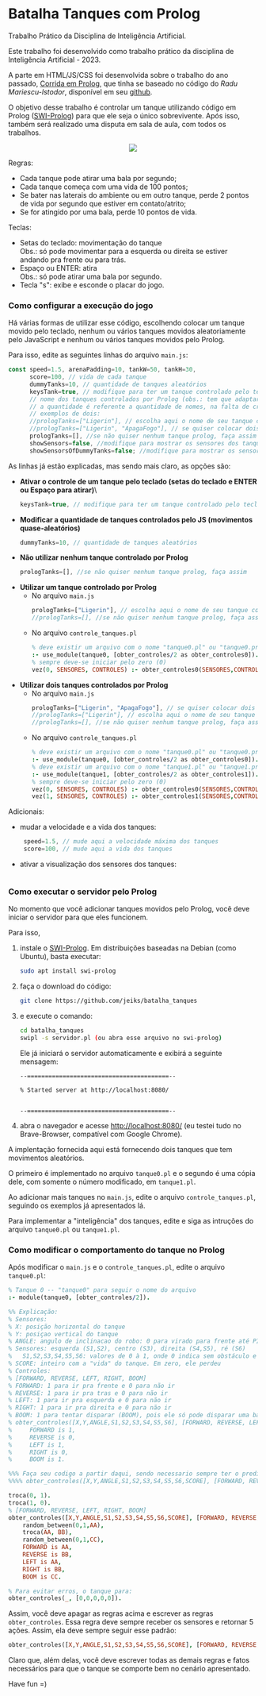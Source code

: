 # Batalha Tanques com Prolog

Trabalho Prático da Disciplina de Inteligência Artificial.

Este trabalho foi desenvolvido como trabalho prático da disciplina de Inteligência Artificial - 2023.

A parte em HTML/JS/CSS foi desenvolvida sobre o trabalho do ano passado, [Corrida em Prolog](https://github.com/jeiks/corrida_em_prolog), que tinha se baseado no código do *Radu Mariescu-Istodor*, disponível em seu [github](https://github.com/gniziemazity/Self-driving-car). 

O objetivo desse trabalho é controlar um tanque utilizando código em Prolog ([SWI-Prolog](https://www.swi-prolog.org/)) para que ele seja o único sobrevivente.
Após isso, também será realizado uma disputa em sala de aula, com todos os trabalhos.
<p align="center"><img src="screenshot-all.png"></p>

Regras:
* Cada tanque pode atirar uma bala por segundo;
* Cada tanque começa com uma vida de 100 pontos;
* Se bater nas laterais do ambiente ou em outro tanque, perde 2 pontos de vida por segundo que estiver em contato/atrito;
* Se for atingido por uma bala, perde 10 pontos de vida.

Teclas:
* Setas do teclado: movimentação do tanque\
  Obs.: só pode movimentar para a esquerda ou direita se estiver andando pra frente ou para trás.
* Espaço ou ENTER: atira\
  Obs.: só pode atirar uma bala por segundo.
* Tecla "s": exibe e esconde o placar do jogo.

### Como configurar a execução do jogo

Há várias formas de utilizar esse código, escolhendo colocar um tanque movido pelo teclado, nenhum ou vários tanques movidos aleatoriamente pelo JavaScript e nenhum ou vários tanques movidos pelo Prolog.

Para isso, edite as seguintes linhas do arquivo  ``main.js``:
```js
const speed=1.5, arenaPadding=10, tankW=50, tankH=30,
      score=100, // vida de cada tanque
      dummyTanks=10, // quantidade de tanques aleatórios
      keysTank=true, // modifique para ter um tanque controlado pelo teclado
      // nome dos tanques controlados por Prolog (obs.: tem que adaptar o controle_tanques.pl ao mexer aqui)
      // a quantidade é referente a quantidade de nomes, na falta de criatividade, o nome pode repetir... rs
      // exemplos de dois:
      //prologTanks=["Ligerin"], // escolha aqui o nome de seu tanque controlado por prolog
      //prologTanks=["Ligerin", "ApagaFogo"], // se quiser colocar dois tanques prolog, faça assim
      prologTanks=[], //se não quiser nenhum tanque prolog, faça assim
      showSensors=false, //modifique para mostrar os sensores dos tanques PROLOG e KEYS
      showSensorsOfDummyTanks=false; //modifique para mostrar os sensores dos tanques DUMMY
```

As linhas já estão explicadas, mas sendo mais claro, as opções são:

* **Ativar o controle de um tanque pelo teclado (setas do teclado e ENTER ou Espaço para atirar)**\
  ```js
  keysTank=true, // modifique para ter um tanque controlado pelo teclado
  ```
* **Modificar a quantidade de tanques controlados pelo JS (movimentos quase-aleatórios)**
  ```js
  dummyTanks=10, // quantidade de tanques aleatórios
  ```
* **Não utilizar nenhum tanque controlado por Prolog**
  ```js
  prologTanks=[], //se não quiser nenhum tanque prolog, faça assim
  ```
* **Utilizar um tanque controlado por Prolog**
  * No arquivo ``main.js``
    ```js
    prologTanks=["Ligerin"], // escolha aqui o nome de seu tanque controlado por prolog
    //prologTanks=[], //se não quiser nenhum tanque prolog, faça assim
    ```
  * No arquivo ``controle_tanques.pl``
    ```prolog
    % deve existir um arquivo com o nome "tanque0.pl" ou "tanque0.pro" com o predicado obter_controles/2
    :- use_module(tanque0, [obter_controles/2 as obter_controles0]).
    % sempre deve-se iniciar pelo zero (0)
    vez(0, SENSORES, CONTROLES) :- obter_controles0(SENSORES,CONTROLES).
    ```
* **Utilizar dois tanques controlados por Prolog**
  * No arquivo ``main.js``
    ```js
    prologTanks=["Ligerin", "ApagaFogo"], // se quiser colocar dois tanques prolog, faça assim
    //prologTanks=["Ligerin"], // escolha aqui o nome de seu tanque controlado por prolog
    //prologTanks=[], //se não quiser nenhum tanque prolog, faça assim
    ```
  * No arquivo ``controle_tanques.pl``
    ```prolog
    % deve existir um arquivo com o nome "tanque0.pl" ou "tanque0.pro" com o predicado obter_controles/2
    :- use_module(tanque0, [obter_controles/2 as obter_controles0]).
    % deve existir um arquivo com o nome "tanque1.pl" ou "tanque1.pro" com o predicado obter_controles/2
    :- use_module(tanque1, [obter_controles/2 as obter_controles1]).
    % sempre deve-se iniciar pelo zero (0)
    vez(0, SENSORES, CONTROLES) :- obter_controles0(SENSORES,CONTROLES).
    vez(1, SENSORES, CONTROLES) :- obter_controles1(SENSORES,CONTROLES). 
    ```

Adicionais:
* mudar a velocidade e a vida dos tanques:
  ```js
   speed=1.5, // mude aqui a velocidade máxima dos tanques
   score=100, // mude aqui a vida dos tanques
  ```
* ativar a visualização dos sensores dos tanques:
  ```js
  ```

### Como executar o servidor pelo Prolog

No momento que você adicionar tanques movidos pelo Prolog, você deve iniciar o servidor para que eles funcionem.

Para isso,
1. instale o [SWI-Prolog](https://www.swi-prolog.org/). Em distribuições baseadas na Debian (como Ubuntu), basta executar:
   ```sh
   sudo apt install swi-prolog
   ```
2. faça o download do código:
   ```sh
   git clone https://github.com/jeiks/batalha_tanques
   ```
3. e execute o comando:
   ```sh
   cd batalha_tanques
   swipl -s servidor.pl (ou abra esse arquivo no swi-prolog)
   ```
   Ele já iniciará o servidor automaticamente e exibirá a seguinte mensagem:
   ```
   --========================================--

   % Started server at http://localhost:8080/


   --========================================--
   ```
4. abra o navegador e acesse [http://localhost:8080/](http://localhost:8080/) (eu testei tudo no Brave-Browser, compatível com Google Chrome).
   
A implentação fornecida aqui está fornecendo dois tanques que tem movimentos aleatórios.

O primeiro é implementado no arquivo ``tanque0.pl`` e o segundo é uma cópia dele, com somente o número modificado, em ``tanque1.pl``.

Ao adicionar mais tanques no ``main.js``, edite o arquivo ``controle_tanques.pl``, seguindo os exemplos já apresentados lá.

Para implementar a "inteligência" dos tanques, edite e siga as intruções do arquivo ``tanque0.pl``  ou ``tanque1.pl``.

### Como modificar o comportamento do tanque no Prolog

Após modificar o ``main.js`` e o ``controle_tanques.pl``, edite o arquivo ``tanque0.pl``:
```prolog
% Tanque 0 -- "tanque0" para seguir o nome do arquivo
:- module(tanque0, [obter_controles/2]).

%% Explicação:
% Sensores:
% X: posição horizontal do tanque
% Y: posiçao vertical do tanque
% ANGLE: angulo de inclinacao do robo: 0 para virado para frente até PI*2 (~6.28)
% Sensores: esquerda (S1,S2), centro (S3), direita (S4,S5), ré (S6)
%   S1,S2,S3,S4,S5,S6: valores de 0 à 1, onde 0 indica sem obstáculo e 1 indica tocando o tanque
% SCORE: inteiro com a "vida" do tanque. Em zero, ele perdeu
% Controles:
% [FORWARD, REVERSE, LEFT, RIGHT, BOOM]
% FORWARD: 1 para ir pra frente e 0 para não ir
% REVERSE: 1 para ir pra tras e 0 para não ir
% LEFT: 1 para ir pra esquerda e 0 para não ir
% RIGHT: 1 para ir pra direita e 0 para não ir
% BOOM: 1 para tentar disparar (BOOM), pois ele só pode disparar uma bala a cada segundo
% obter_controles([X,Y,ANGLE,S1,S2,S3,S4,S5,S6], [FORWARD, REVERSE, LEFT, RIGHT, BOOM]) :-
%     FORWARD is 1,
%     REVERSE is 0,
%     LEFT is 1,
%     RIGHT is 0,
%     BOOM is 1.

%%% Faça seu codigo a partir daqui, sendo necessario sempre ter o predicado:
%%%% obter_controles([X,Y,ANGLE,S1,S2,S3,S4,S5,S6,SCORE], [FORWARD, REVERSE, LEFT, RIGHT, BOOM]) :- ...

troca(0, 1).
troca(1, 0).
% [FORWARD, REVERSE, LEFT, RIGHT, BOOM]
obter_controles([X,Y,ANGLE,S1,S2,S3,S4,S5,S6,SCORE], [FORWARD, REVERSE, LEFT, RIGHT, BOOM]) :-
    random_between(0,1,AA),
    troca(AA, BB),
    random_between(0,1,CC),
    FORWARD is AA,
    REVERSE is BB,
    LEFT is AA,
    RIGHT is BB,
    BOOM is CC.

% Para evitar erros, o tanque para:
obter_controles(_, [0,0,0,0,0]).
```

Assim, você deve apagar as regras acima e escrever as regras ``obter_controles``. Essa regra deve sempre receber os sensores e retornar 5 ações. Assim, ela deve sempre seguir esse padrão:
```prolog
obter_controles([X,Y,ANGLE,S1,S2,S3,S4,S5,S6,SCORE], [FORWARD, REVERSE, LEFT, RIGHT, BOOM]) :-
```
Claro que, além delas, você deve escrever todas as demais regras e fatos necessários para que o tanque se comporte bem no cenário apresentado.

Have fun =)
